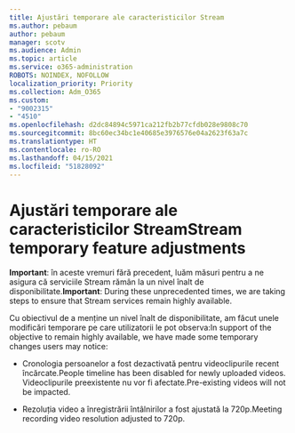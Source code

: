 ```yaml
---
title: Ajustări temporare ale caracteristicilor Stream
ms.author: pebaum
author: pebaum
manager: scotv
ms.audience: Admin
ms.topic: article
ms.service: o365-administration
ROBOTS: NOINDEX, NOFOLLOW
localization_priority: Priority
ms.collection: Adm_O365
ms.custom:
- "9002315"
- "4510"
ms.openlocfilehash: d2dc84894c5971ca212fb2b77cfdb028e9808c70
ms.sourcegitcommit: 8bc60ec34bc1e40685e3976576e04a2623f63a7c
ms.translationtype: HT
ms.contentlocale: ro-RO
ms.lasthandoff: 04/15/2021
ms.locfileid: "51828092"
---
```

# <a name="stream-temporary-feature-adjustments"></a><span data-ttu-id="7aa95-102">Ajustări temporare ale caracteristicilor Stream</span><span class="sxs-lookup"><span data-stu-id="7aa95-102">Stream temporary feature adjustments</span></span>

<span data-ttu-id="7aa95-103">**Important**: în aceste vremuri fără precedent, luăm măsuri pentru a ne asigura că serviciile Stream rămân la un nivel înalt de disponibilitate.</span><span class="sxs-lookup"><span data-stu-id="7aa95-103">**Important**: During these unprecedented times, we are taking steps to ensure that Stream services remain highly available.</span></span>

<span data-ttu-id="7aa95-104">Cu obiectivul de a menține un nivel înalt de disponibilitate, am făcut unele modificări temporare pe care utilizatorii le pot observa:</span><span class="sxs-lookup"><span data-stu-id="7aa95-104">In support of the objective to remain highly available, we have made some temporary changes users may notice:</span></span> 

- <span data-ttu-id="7aa95-105">Cronologia persoanelor a fost dezactivată pentru videoclipurile recent încărcate.</span><span class="sxs-lookup"><span data-stu-id="7aa95-105">People timeline has been disabled for newly uploaded videos.</span></span> <span data-ttu-id="7aa95-106">Videoclipurile preexistente nu vor fi afectate.</span><span class="sxs-lookup"><span data-stu-id="7aa95-106">Pre-existing videos will not be impacted.</span></span>

- <span data-ttu-id="7aa95-107">Rezoluția video a înregistrării întâlnirilor a fost ajustată la 720p.</span><span class="sxs-lookup"><span data-stu-id="7aa95-107">Meeting recording video resolution adjusted to 720p.</span></span>

